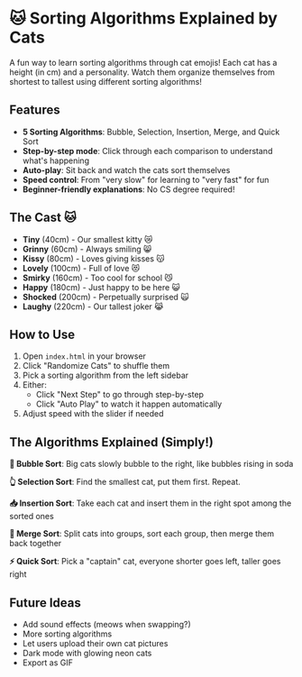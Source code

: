# 🐱 Sorting Algorithms Explained by Cats

A fun way to learn sorting algorithms through cat emojis!
Each cat has a height (in cm) and a personality. Watch them organize themselves from shortest to tallest using different sorting algorithms!

## Features

- **5 Sorting Algorithms**: Bubble, Selection, Insertion, Merge, and Quick Sort
- **Step-by-step mode**: Click through each comparison to understand what's happening
- **Auto-play**: Sit back and watch the cats sort themselves
- **Speed control**: From "very slow" for learning to "very fast" for fun
- **Beginner-friendly explanations**: No CS degree required!

## The Cast 🐱

- **Tiny** (40cm) - Our smallest kitty 😿
- **Grinny** (60cm) - Always smiling 😸
- **Kissy** (80cm) - Loves giving kisses 😽
- **Lovely** (100cm) - Full of love 😻
- **Smirky** (160cm) - Too cool for school 😼
- **Happy** (180cm) - Just happy to be here 😺
- **Shocked** (200cm) - Perpetually surprised 🙀
- **Laughy** (220cm) - Our tallest joker 😹

## How to Use

1. Open `index.html` in your browser
2. Click "Randomize Cats" to shuffle them
3. Pick a sorting algorithm from the left sidebar
4. Either:
   - Click "Next Step" to go through step-by-step
   - Click "Auto Play" to watch it happen automatically
5. Adjust speed with the slider if needed

## The Algorithms Explained (Simply!)

**🫧 Bubble Sort**: Big cats slowly bubble to the right, like bubbles rising in soda

**👆 Selection Sort**: Find the smallest cat, put them first. Repeat.

**📥 Insertion Sort**: Take each cat and insert them in the right spot among the sorted ones

**🤝 Merge Sort**: Split cats into groups, sort each group, then merge them back together

**⚡ Quick Sort**: Pick a "captain" cat, everyone shorter goes left, taller goes right

## Future Ideas

- Add sound effects (meows when swapping?)
- More sorting algorithms
- Let users upload their own cat pictures
- Dark mode with glowing neon cats
- Export as GIF